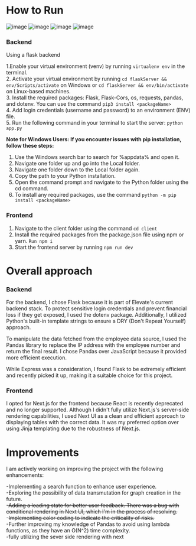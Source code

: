 # How to Run
![image](https://github.com/SamLamElectrician/IncidentsReport/assets/99058689/923c0e00-f349-4319-83bb-0c3e13cfc6ba)
![image](https://github.com/SamLamElectrician/IncidentsReport/assets/99058689/4f56c898-ac53-4c82-a428-232e726ad853)
![image](https://github.com/SamLamElectrician/IncidentsReport/assets/99058689/366fa01e-a751-41f1-a8b9-bfa731acbb75)
![image](https://github.com/SamLamElectrician/IncidentsReport/assets/99058689/fcb1f11b-2245-4188-9e29-9296a4df05e8)





### Backend

Using a flask backend<br />

1.Enable your virtual environment (venv) by running `virtualenv env` in the terminal.<br /> 2. Activate your virtual environment by running `cd flaskServer && env/Scripts/activate` on Windows or `cd flaskServer && env/bin/activate` on Linux-based machines.<br /> 3. Install the required packages: Flask, Flask-Cors, os, requests, pandas, and dotenv. You can use the command `pip3 install <packageName>`<br /> 4. Add login credentials (username and password) to an environment (ENV) file.<br /> 5. Run the following command in your terminal to start the server: `python app.py`<br />

**Note for Windows Users: If you encounter issues with pip installation, follow these steps:**

1. Use the Windows search bar to search for %appdata% and open it.
2. Navigate one folder up and go into the Local folder.
3. Navigate one folder down to the Local folder again.
4. Copy the path to your Python installation.
5. Open the command prompt and navigate to the Python folder using the cd command.
6. To install any required packages, use the command `python -m pip install <packageName>`

### Frontend

1. Navigate to the client folder using the command `cd client`
2. Install the required packages from the package.json file using npm or yarn. `Run npm i`
3. Start the frontend server by running `npm run dev`

# Overall approach

### Backend

For the backend, I chose Flask because it is part of Elevate's current backend stack. To protect sensitive login credentials and prevent financial loss if they get exposed, I used the dotenv package. Additionally, I utilized Python's built-in template strings to ensure a DRY (Don't Repeat Yourself) approach.

To manipulate the data fetched from the employee data source, I used the Pandas library to replace the IP address with the employee number and return the final result. I chose Pandas over JavaScript because it provided more efficient execution.

While Express was a consideration, I found Flask to be extremely efficient and recently picked it up, making it a suitable choice for this project.

### Frontend

I opted for Next.js for the frontend because React is recently deprecated and no longer supported. Although I didn't fully utilize Next.js's server-side rendering capabilities, I used Next UI as a clean and efficient approach to displaying tables with the correct data. It was my preferred option over using Jinja templating due to the robustness of Next.js.

# Improvements

I am actively working on improving the project with the following enhancements:

-Implementing a search function to enhance user experience.<br />
-Exploring the possibility of data transmutation for graph creation in the future.<br /> -~~Adding a loading state for better user feedback. There was a bug with conditional rendering in Next UI, which I'm in the process of resolving.~~<br /> -~~Implementing color coding to indicate the criticality of risks.~~<br />
-Further improving my knowledge of Pandas to avoid using lambda functions, as they have an O(N^2) time complexity.<br />
-fully utilizing the sever side rendering with next
